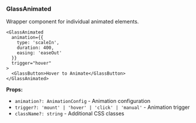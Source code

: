 ### GlassAnimated

Wrapper component for individual animated elements.

```tsx
<GlassAnimated
  animation={{
    type: 'scaleIn',
    duration: 400,
    easing: 'easeOut'
  }}
  trigger="hover"
>
  <GlassButton>Hover to Animate</GlassButton>
</GlassAnimated>
```

**Props:**
- `animation?: AnimationConfig` - Animation configuration
- `trigger?: 'mount' | 'hover' | 'click' | 'manual'` - Animation trigger
- `className?: string` - Additional CSS classes
